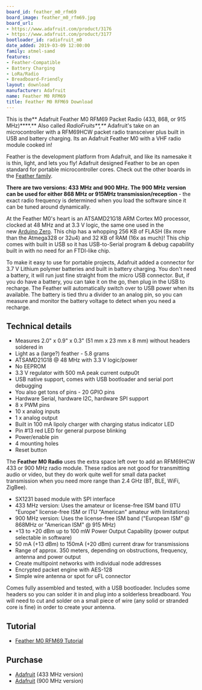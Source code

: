 ```yaml
---
board_id: feather_m0_rfm69
board_image: feather_m0_rfm69.jpg
board_url:
- https://www.adafruit.com/product/3176
- https://www.adafruit.com/product/3177
bootloader_id: radiofruit_m0
date_added: 2019-03-09 12:00:00
family: atmel-samd
features:
- Feather-Compatible
- Battery Charging
- LoRa/Radio
- Breadboard-Friendly
layout: download
manufacturer: Adafruit
name: Feather M0 RFM69
title: Feather M0 RFM69 Download
---
```


This is the** Adafruit Feather M0 RFM69 Packet Radio (433, 868, or 915 MHz)****.** Also called _RadioFruits**,**_ Adafruit's take on an microcontroller with a RFM69HCW packet radio transceiver plus built in USB and battery charging. Its an Adafruit Feather M0 with a VHF radio module cooked in!

Feather is the development platform from Adafruit, and like its namesake it is thin, light, and lets you fly! Adafruit designed Feather to be an open standard for portable microcontroller cores. Check out the other boards in the [Feather family](https://www.adafruit.com/feather).

**There are two versions: 433 MHz and 900 MHz. The 900 MHz version can be used for either 868 MHz or 915MHz transmission/reception** - the exact radio frequency is determined when you load the software since it can be tuned around dynamically.

At the Feather M0's heart is an ATSAMD21G18 ARM Cortex M0 processor, clocked at 48 MHz and at 3.3 V logic, the same one used in the new [Arduino Zero](https://www.adafruit.com/products/2843). This chip has a whopping 256 KB of FLASH (8x more than the Atmega328 or 32u4) and 32 KB of RAM (16x as much)! This chip comes with built in USB so it has USB-to-Serial program & debug capability built in with no need for an FTDI-like chip.

To make it easy to use for portable projects, Adafruit added a connector for 3.7 V Lithium polymer batteries and built in battery charging. You don't need a battery, it will run just fine straight from the micro USB connector. But, if you do have a battery, you can take it on the go, then plug in the USB to recharge. The Feather will automatically switch over to USB power when its available. The battery is tied thru a divider to an analog pin, so you can measure and monitor the battery voltage to detect when you need a recharge.

## Technical details

* Measures 2.0" x 0.9" x 0.3" (51 mm x 23 mm x 8 mm) without headers soldered in
* Light as a (large?) feather - 5.8 grams
* ATSAMD21G18 @ 48 MHz with 3.3 V logic/power
* No EEPROM
* 3.3 V regulator with 500 mA peak current outpu0t
* USB native support, comes with USB bootloader and serial port debugging
* You also get tons of pins - 20 GPIO pins
* Hardware Serial, hardware I2C, hardware SPI support
* 8 x PWM pins
* 10 x analog inputs
* 1 x analog output
* Built in 100 mA lipoly charger with charging status indicator LED
* Pin #13 red LED for general purpose blinking
* Power/enable pin
* 4 mounting holes
* Reset button

The **Feather M0 Radio** uses the extra space left over to add an RFM69HCW 433 or 900 MHz radio module. These radios are not good for transmitting audio or video, but they do work quite well for small data packet transmission when you need more range than 2.4 GHz (BT, BLE, WiFi, ZigBee).

* SX1231 based module with SPI interface
* 433 MHz version: Uses the amateur or license-free ISM band (ITU "Europe" license-free ISM or ITU "American" amateur with limitations)
* 900 MHz version: Uses the license-free ISM band ("European ISM" @ 868MHz or "American ISM" @ 915 MHz)
* +13 to +20 dBm up to 100 mW Power Output Capability (power output selectable in software)
* 50 mA (+13 dBm) to 150mA (+20 dBm) current draw for transmissions
* Range of approx. 350 meters, depending on obstructions, frequency, antenna and power output
* Create multipoint networks with individual node addresses
* Encrypted packet engine with AES-128
* Simple wire antenna or spot for uFL connector

Comes fully assembled and tested, with a USB bootloader. Includes some headers so you can solder it in and plug into a solderless breadboard. You will need to cut and solder on a small piece of wire (any solid or stranded core is fine) in order to create your antenna.

## Tutorial

- [Feather M0 RFM69 Tutorial](https://learn.adafruit.com/adafruit-feather-m0-radio-with-rfm69-packet-radio)

## Purchase

* [Adafruit](https://www.adafruit.com/product/3177) (433 MHz version)
* [Adafruit](https://www.adafruit.com/product/3176) (900 MHz version)
